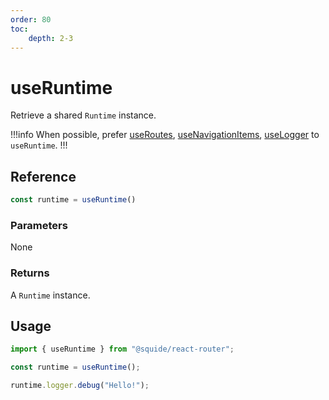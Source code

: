 ```yaml
---
order: 80
toc:
    depth: 2-3
---
```


# useRuntime

Retrieve a shared `Runtime` instance.

!!!info
When possible, prefer [useRoutes](useRoutes.md), [useNavigationItems](useNavigationItems.md), [useLogger](useLogger.md) to `useRuntime`.
!!!

## Reference

```ts
const runtime = useRuntime()
```

### Parameters

None

### Returns

A `Runtime` instance.

## Usage

```ts
import { useRuntime } from "@squide/react-router";

const runtime = useRuntime();

runtime.logger.debug("Hello!");
```
